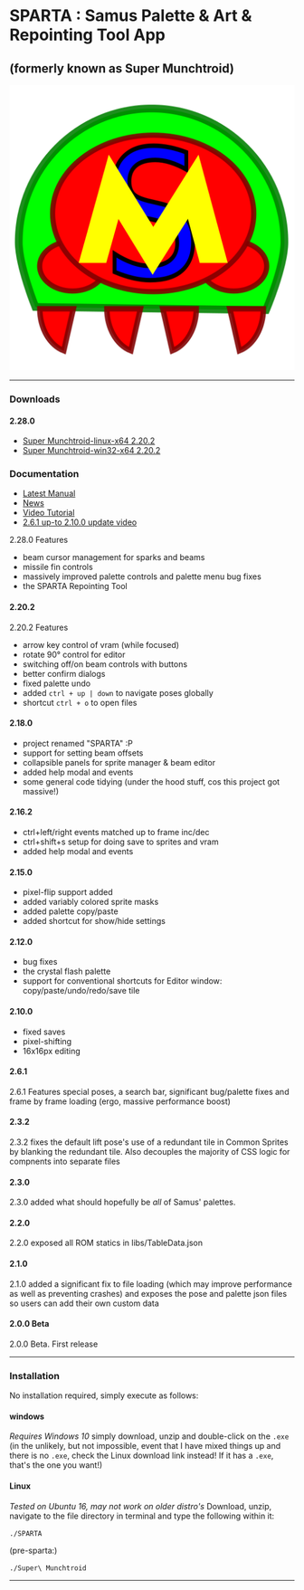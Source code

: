 <h1>SPARTA : Samus Palette &amp; Art & Repointing Tool App</h1>
<h2>(formerly known as Super Munchtroid)</h2>

<img alt="Super Munchtroid header" title="SPARTA" src="https://raw.githubusercontent.com/munchyMouth/super-munchtroid/master/src-electron/icons/linux-512x512.png" />

----

### Downloads
#### 2.28.0
- <a href="">Super Munchtroid-linux-x64 2.20.2</a>
- <a href="">Super Munchtroid-win32-x64 2.20.2</a>

### Documentation
- <a href="">Latest Manual</a>
- <a href="http://forum.metroidconstruction.com/index.php/topic,4917.0.html">News</a>
- <a href="https://www.youtube.com/watch?v=YQ3cZvTpn-Y&feature=youtu.be">Video Tutorial</a>
- <a href="https://youtu.be/vdhjD_CzNHM">2.6.1 up-to 2.10.0 update video</a>

2.28.0 Features
- beam cursor management for sparks and beams
- missile fin controls
- massively improved palette controls and palette menu bug fixes
- the SPARTA Repointing Tool


#### 2.20.2
2.20.2 Features
- arrow key control of vram (while focused)
- rotate 90° control for editor
- switching off/on beam controls with buttons
- better confirm dialogs
- fixed palette undo
- added `ctrl + up | down` to navigate poses globally
- shortcut `ctrl + o` to open files

#### 2.18.0
- project renamed "SPARTA" :P
- support for setting beam offsets
- collapsible panels for sprite manager & beam editor
- added help modal and events
- some general code tidying (under the hood stuff, cos this project got massive!)

#### 2.16.2
- ctrl+left/right events matched up to frame inc/dec
- ctrl+shift+s setup for doing save to sprites and vram
- added help modal and events

#### 2.15.0
- pixel-flip support added
- added variably colored sprite masks
- added palette copy/paste
- added shortcut for show/hide settings

#### 2.12.0
- bug fixes
- the crystal flash palette
- support for conventional shortcuts for Editor window: copy/paste/undo/redo/save tile

#### 2.10.0
- fixed saves
- pixel-shifting
- 16x16px editing

#### 2.6.1
2.6.1 Features special poses, a search bar, significant bug/palette fixes and frame by frame loading (ergo, massive performance boost)

#### 2.3.2
2.3.2 fixes the default lift pose's use of a redundant tile in Common Sprites by blanking the redundant tile. Also decouples the majority of CSS logic for compnents into separate files

#### 2.3.0
2.3.0 added what should hopefully be *all* of Samus' palettes.

#### 2.2.0
2.2.0 exposed all ROM statics in libs/TableData.json

#### 2.1.0
2.1.0 added a significant fix to file loading (which may improve performance as well as preventing crashes) and exposes the pose and palette json files so users can add their own custom data

#### 2.0.0 Beta
2.0.0 Beta. First release

---------

### Installation

No installation required, simply execute as follows:

#### windows

*Requires Windows 10*
simply download, unzip and double-click on the `.exe` (in the unlikely, but not impossible, event that I have mixed things up and there is no `.exe`, check the Linux download link instead! If it has a `.exe`, that's the one you want!)

#### Linux

*Tested on Ubuntu 16, may not work on older distro's*
Download, unzip, navigate to the file directory in terminal and type the following within it:

```shell
./SPARTA
```

(pre-sparta:)
```shell
./Super\ Munchtroid
```

---------
